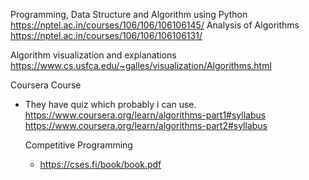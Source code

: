 Programming, Data Structure and Algorithm using Python
	https://nptel.ac.in/courses/106/106/106106145/
Analysis of Algorithms
	https://nptel.ac.in/courses/106/106/106106131/
	
Algorithm visualization and explanations
	https://www.cs.usfca.edu/~galles/visualization/Algorithms.html 
	
Coursera Course
- They have quiz which probably i can use.
	https://www.coursera.org/learn/algorithms-part1#syllabus
	https://www.coursera.org/learn/algorithms-part2#syllabus
	
	Competitive Programming 
	- https://cses.fi/book/book.pdf